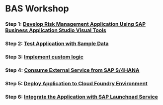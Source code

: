 # BAS Workshop

### Step 1: [Develop Risk Management Application Using SAP Business Application Studio Visual Tools](../documentation/develop/develop-application/)

### Step 2: [Test Application with Sample Data](../documentation/develop/test-application/)

### Step 3: [Implement custom logic](../documentation/develop/implement-custom-logic/)

### Step 4: [Consume External Service from SAP S/4HANA](../documentation/workshop/develop/consume-external-service)

### Step 5: [Deploy Application to Cloud Foundry Environment](../documentation/develop/deploy-application/)

### Step 6: [Integrate the Application with SAP Launchpad Service](../documentation/develop/integrate-with-launchpad/)
